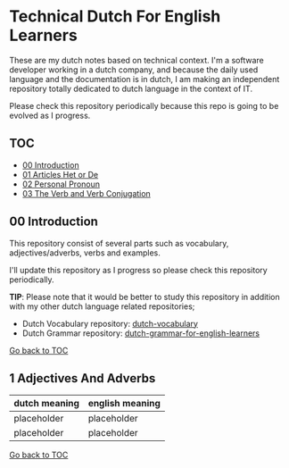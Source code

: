 Technical Dutch For English Learners
==================================

These are my dutch notes based on technical context. I'm a software developer working in a dutch company, and because the daily used language and the documentation is in dutch, I am making an independent repository totally dedicated to dutch language in the context of IT.

Please check this repository periodically because this repo is going to be evolved as I progress.

TOC
---
- [00 Introduction](#00-introduction)<br/>
- [01 Articles Het or De](#01-definitive-articles-het-or-de)<br/>
- [02 Personal Pronoun](#02-personal-pronoun)<br/>
- [03 The Verb and Verb Conjugation](#03-the-verb-and-verb-conjugation)<br/>

00 Introduction
---------------

This repository consist of several parts such as vocabulary, adjectives/adverbs, verbs and examples.

I'll update this repository as I progress so please check this repository periodically.

**TIP**: Please note that it would be better to study this repository in addition with my other dutch language related repositories;

- Dutch Vocabulary repository: [dutch-vocabulary](https://github.com/bzdgn/dutch-vocabulary/blob/master/README.md#toc)
- Dutch Grammar repository: [dutch-grammar-for-english-learners](https://github.com/bzdgn/dutch-grammar-for-english-learners#toc)


[Go back to TOC](#toc)


 1 Adjectives And Adverbs
-------------------------
| dutch meaning | english meaning |
| --- | --- |
| placeholder | placeholder |
| placeholder | placeholder |


[Go back to TOC](#toc)